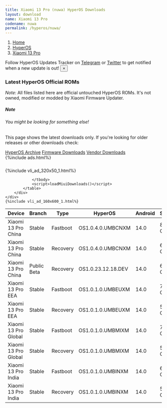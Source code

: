 ```yaml
---
title: Xiaomi 13 Pro (nuwa) HyperOS Downloads
layout: download
name: Xiaomi 13 Pro
codename: nuwa
permalink: /hyperos/nuwa/
---
```

<nav aria-label="breadcrumb">
    <ol class="breadcrumb">
        <li class="breadcrumb-item"><a href="/">Home</a></li>
        <li class="breadcrumb-item"><a href="/hyperos/">HyperOS</a></li>
        <li class="breadcrumb-item active" aria-current="page"><a href="/hyperos/nuwa/">Xiaomi 13 Pro</a></li>
    </ol>
</nav>
<div class="alert alert-primary alert-dismissible fade show" role="alert">
    Follow HyperOS Updates Tracker on <a href="https://t.me/MIUIUpdatesTracker" class="alert-link">Telegram</a>
     or <a href="https://twitter.com/MiFwUpdater" class="alert-link">Twitter</a> to get notified when a new update is out!
    <button type="button" class="close" data-dismiss="alert" aria-label="Close">
        <span aria-hidden="true">&times;</span>
    </button>
</div>

### Latest HyperOS Official ROMs
*Note*: All files listed here are official untouched HyperOS ROMs. It's not owned, modified or modded by Xiaomi Firmware Updater.
<div class="card">
  <div class="card-body">
    <h5 class="card-title">Note</h5>
    <h6 class="card-subtitle mb-2 text-muted">You might be looking for something else!</h6>
    <p class="card-text">This page shows the latest downloads only.
     If you're looking for older releases or other downloads check:</p>
    <a href="/archive/hyperos/nuwa/" class="card-link">HyperOS Archive</a>
    <a href="/firmware/nuwa/" class="card-link">Firmware Downloads</a>
    <a href="/vendor/nuwa/" class="card-link">Vendor Downloads</a>
  </div>
</div>
{%include ads.html%}
<div class="row justify-content-center">
    <div class="col-10">
        <div class="table-responsive-md" style="margin-top: 25px;">
            {%include vli_ad_320x50_1.html%}
            <table id="miui" class="display dt-responsive nowrap compact table table-striped table-hover table-sm">
                <thead class="thead-dark">
                    <tr>
                        <th data-ref="device">Device</th>
                        <th data-ref="branch">Branch</th>
                        <th data-ref="type">Type</th>
                        <th data-ref="miui">HyperOS</th>
                        <th data-ref="android">Android</th>
                        <th data-ref="size">Size</th>
                        <th data-ref="size">Date</th>
                        <th data-ref="link">Link</th>
                    </tr>
                </thead>
                <tbody>
                <tr><td>Xiaomi 13 Pro China</td><td>Stable</td><td>Fastboot</td><td>OS1.0.4.0.UMBCNXM</td><td>14.0</td><td>8.2 GB</td><td>2024-01-02</td><td><a href="/hyperos/nuwa/stable/OS1.0.4.0.UMBCNXM/">Download</a></td></tr>
<tr><td>Xiaomi 13 Pro China</td><td>Stable</td><td>Recovery</td><td>OS1.0.4.0.UMBCNXM</td><td>14.0</td><td>6.4 GB</td><td>2023-12-23</td><td><a href="/hyperos/nuwa/stable/OS1.0.4.0.UMBCNXM/">Download</a></td></tr>
<tr><td>Xiaomi 13 Pro China</td><td>Public Beta</td><td>Recovery</td><td>OS1.0.23.12.18.DEV</td><td>14.0</td><td>6.5 GB</td><td>2023-12-22</td><td><a href="/hyperos/nuwa/public beta/OS1.0.23.12.18.DEV/">Download</a></td></tr>
<tr><td>Xiaomi 13 Pro EEA</td><td>Stable</td><td>Fastboot</td><td>OS1.0.1.0.UMBEUXM</td><td>14.0</td><td>7.6 GB</td><td>2024-01-09</td><td><a href="/hyperos/nuwa/stable/OS1.0.1.0.UMBEUXM/">Download</a></td></tr>
<tr><td>Xiaomi 13 Pro EEA</td><td>Stable</td><td>Recovery</td><td>OS1.0.1.0.UMBEUXM</td><td>14.0</td><td>5.8 GB</td><td>2023-12-20</td><td><a href="/hyperos/nuwa/stable/OS1.0.1.0.UMBEUXM/">Download</a></td></tr>
<tr><td>Xiaomi 13 Pro Global</td><td>Stable</td><td>Fastboot</td><td>OS1.0.1.0.UMBMIXM</td><td>14.0</td><td>7.8 GB</td><td>2024-01-09</td><td><a href="/hyperos/nuwa/stable/OS1.0.1.0.UMBMIXM/">Download</a></td></tr>
<tr><td>Xiaomi 13 Pro Global</td><td>Stable</td><td>Recovery</td><td>OS1.0.1.0.UMBMIXM</td><td>14.0</td><td>5.8 GB</td><td>2023-12-19</td><td><a href="/hyperos/nuwa/stable/OS1.0.1.0.UMBMIXM/">Download</a></td></tr>
<tr><td>Xiaomi 13 Pro India</td><td>Stable</td><td>Fastboot</td><td>OS1.0.1.0.UMBINXM</td><td>14.0</td><td>6.4 GB</td><td>2024-01-13</td><td><a href="/hyperos/nuwa/stable/OS1.0.1.0.UMBINXM/">Download</a></td></tr>
<tr><td>Xiaomi 13 Pro India</td><td>Stable</td><td>Recovery</td><td>OS1.0.1.0.UMBINXM</td><td>14.0</td><td>5.7 GB</td><td>2024-01-02</td><td><a href="/hyperos/nuwa/stable/OS1.0.1.0.UMBINXM/">Download</a></td></tr>

                </tbody>
                <script>loadMiuiDownloads()</script>
            </table>
        </div>
    </div>
    {%include vli_ad_160x600_1.html%}
</div>
